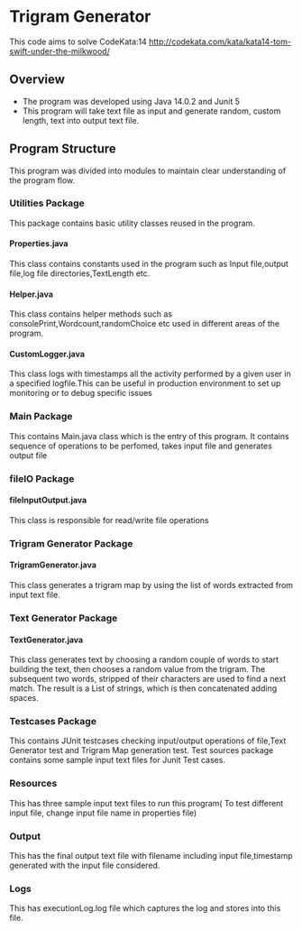 # Trigram Generator

This code aims to solve CodeKata:14  http://codekata.com/kata/kata14-tom-swift-under-the-milkwood/

## Overview

* The program was developed using Java 14.0.2 and Junit 5
* This program will take text file as input and generate random, custom length, text into output text file.
## Program Structure
This program was divided into modules to maintain clear understanding of the program flow.
### Utilities Package
This package contains basic utility classes reused in the program.
#### Properties.java  
This class contains constants used in the program such as Input file,output file,log file directories,TextLength etc.
#### Helper.java
This class contains helper methods such as consolePrint,Wordcount,randomChoice etc used in different areas of the program.
#### CustomLogger.java
This class logs with timestamps all the activity performed by a given user in a specified logfile.This can be useful in production environment to set up monitoring or to debug specific issues
### Main Package
This contains Main.java class which is the entry of this program. It contains sequence of operations to be perfomed, takes input file and generates output file
### fileIO Package
#### fileInputOutput.java 
This class is responsible for read/write file operations
### Trigram Generator Package
#### TrigramGenerator.java
This class generates a trigram map by using the list of words extracted from input text file.
### Text Generator Package
#### TextGenerator.java
This class generates text by choosing a random couple of words to start building the text, then chooses a random value from the trigram. The subsequent two words, stripped of their characters are used to find a next match. The result is a List of strings, which is then concatenated adding spaces.
### Testcases Package
This contains JUnit testcases checking input/output operations of file,Text Generator test and Trigram Map generation test.
Test sources package contains some sample input text files for Junit Test cases.
### Resources
This has three sample input text files to run this program( To test different input file, change input file name in properties file)
### Output
This has the final output text file with filename including input file,timestamp generated with the input file considered.
### Logs
This has executionLog.log file which captures the log and stores into this file.
